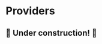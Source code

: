 # Providers

## 🚧 Under construction! 🚧

<!-- TODO VFS-11766 Providers from the user's POV, GUI guide -->

<!-- TODO VFS-11766 Move the guide how to obtain oneprovider domain here (from data.md) -->
